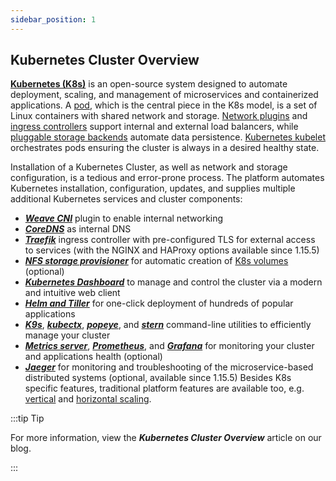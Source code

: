 ```yaml
---
sidebar_position: 1
---
```


## Kubernetes Cluster Overview

**[Kubernetes (K8s)](https://kubernetes.io/)** is an open-source system designed to automate deployment, scaling, and management of microservices and containerized applications. A [pod](https://kubernetes.io/docs/concepts/workloads/pods/), which is the central piece in the K8s model, is a set of Linux containers with shared network and storage. [Network plugins](https://kubernetes.io/docs/concepts/extend-kubernetes/compute-storage-net/network-plugins/) and [ingress controllers](https://kubernetes.io/docs/concepts/services-networking/ingress-controllers/) support internal and external load balancers, while [pluggable storage backends](https://kubernetes.io/docs/concepts/storage/storage-classes/#provisioner) automate data persistence. [Kubernetes kubelet](https://kubernetes.io/docs/reference/command-line-tools-reference/kubelet/) orchestrates pods ensuring the cluster is always in a desired healthy state.

Installation of a Kubernetes Cluster, as well as network and storage configuration, is a tedious and error-prone process. The platform automates Kubernetes installation, configuration, updates, and supplies multiple additional Kubernetes services and cluster components:

- **_[Weave CNI](https://kubernetes.io/docs/concepts/cluster-administration/networking/#weave-net-from-weaveworks)_** plugin to enable internal networking
- **_[CoreDNS](https://coredns.io/)_** as internal DNS
- **_[Traefik](https://doc.traefik.io/traefik/user-guides/crd-acme/)_** ingress controller with pre-configured TLS for external access to services (with the NGINX and HAProxy options available since 1.15.5)
- **_[NFS storage provisioner](https://docs.docker.com/)_** for automatic creation of [K8s volumes](https://kubernetes.io/docs/concepts/storage/volumes/) (optional)
- **_[Kubernetes Dashboard](https://kubernetes.io/docs/tasks/access-application-cluster/web-ui-dashboard/)_** to manage and control the cluster via a modern and intuitive web client
- **_[Helm and Tiller](https://helm.sh/)_** for one-click deployment of hundreds of popular applications
- **_[K9s](https://github.com/derailed/k9s)_**, **_[kubectx](https://github.com/ahmetb/kubectx)_**, **_[popeye](https://github.com/derailed/popeye)_**, and **_[stern](https://github.com/wercker/stern)_** command-line utilities to efficiently manage your cluster
- **_[Metrics server](https://github.com/kubernetes-sigs/metrics-server)_**, **_[Prometheus](https://prometheus.io/)_**, and **_[Grafana](https://grafana.com/)_** for monitoring your cluster and applications health (optional)
- **_[Jaeger](https://www.jaegertracing.io/)_** for monitoring and troubleshooting of the microservice-based distributed systems (optional, available since 1.15.5)
  Besides K8s specific features, traditional platform features are available too, e.g. [vertical](/docs/Kubernetes%20Hosting/Kubernetes%20Scalability/Vertical%20Scaling) and [horizontal scaling](/docs/Kubernetes%20Hosting/Kubernetes%20Scalability/Horizontal%20Scaling).

:::tip Tip

For more information, view the **_Kubernetes Cluster Overview_** article on our blog.

:::
